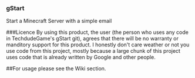 ### gStart
Start a Minecraft Server with a simple email

###Licence
By using this product, the user (the person who uses any code in TechdudeGame's gStart git), agrees that there will be no warranty or manditory support for this product. 
I honestly don't care weather or not you use code from this project, mostly because a large chunk of this project uses code that is already written by Google and other people.
 
##For usage please see the Wiki section.